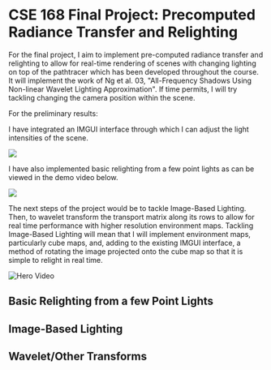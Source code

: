 # CSE 168 Final Project: Precomputed Radiance Transfer and Relighting

For the final project, I aim to implement pre-computed radiance transfer and relighting to allow for real-time rendering of scenes with changing lighting on top of the pathtracer which has been developed throughout the course. It will implement the work of Ng et al. 03, "All-Frequency Shadows Using Non-linear Wavelet Lighting Approximation". If time permits,  I will try tackling changing the camera position within the scene.

For the preliminary results: 

I have integrated an IMGUI interface through which I can adjust the light intensities of the scene. 

![](interfaceImage)

I have also implemented basic relighting from a few point lights as can be viewed in the demo video below.

![](interface)

The next steps of the project would be to tackle Image-Based Lighting. Then, to wavelet transform the transport matrix along its rows to allow for real time performance with higher resolution environment maps. Tackling Image-Based Lighting will mean that I will implement environment maps, particularly cube maps, and, adding to the existing IMGUI interface, a method of rotating the image projected onto the cube map so that it is simple to relight in real time.

![Hero Video](FinalProject/heroVideo)

## Basic Relighting from a few Point Lights

## Image-Based Lighting

## Wavelet/Other Transforms
